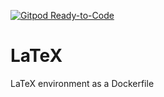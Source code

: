 [![Gitpod Ready-to-Code](https://img.shields.io/badge/Gitpod-Ready--to--Code-blue?logo=gitpod)](https://gitpod.io/#https://github.com/tobihans/end-of-study-report) 

# LaTeX
LaTeX environment as a Dockerfile
